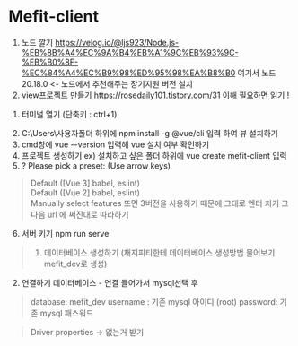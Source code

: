 # Mefit-client

1. 노드 깔기
https://velog.io/@ljs923/Node.js-%EB%8B%A4%EC%9A%B4%EB%A1%9C%EB%93%9C-%EB%B0%8F-%EC%84%A4%EC%B9%98%ED%95%98%EA%B8%B0
여기서 노드 20.18.0 <- 노드에서 추천해주는 장기지원 버전 설치
2. view프로젝트 만들기
https://rosedaily101.tistory.com/31
이해 필요하면 읽기 !
1) 터미널 열기 (단축키 : ctrl+1)
2. C:\Users\사용자폴더  하위에 npm install -g @vue/cli 입력 하여 뷰 설치하기
3. cmd창에 vue --version 입력해 vue 설치 여부 확인하기
4. 프로젝트 생성하기 ex) 설치하고 싶은 폴더 하위에 vue create mefit-client 입력
5. ? Please pick a preset: (Use arrow keys)
> Default ([Vue 3] babel, eslint)       
  Default ([Vue 2] babel, eslint)       
  Manually select features 
뜨면 3버전을 사용하기 때문에 그대로 엔터 치기
그다음 url 에 써진대로 따라하기
6. 서버 키기 npm run serve
>
> 1. 데이터베이스 생성하기
(채지피티한테 데이터베이스 생성방법 물어보기 mefit_dev로 생성)

2. 연결하기 
데이터베이스 - 연결 들어가서 mysql선택 후
> database: mefit_dev
> username : 기존 mysql 아이디 (root)
> password: 기존 mysql 패스워드 

> Driver properties -> 없는거 받기

